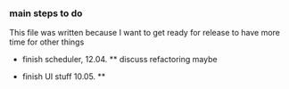 ### main steps to do
This file was written because I want to get ready for release to have more time for other things

* finish scheduler, 12.04.
** discuss refactoring maybe

* finish UI stuff 10.05.
** 
